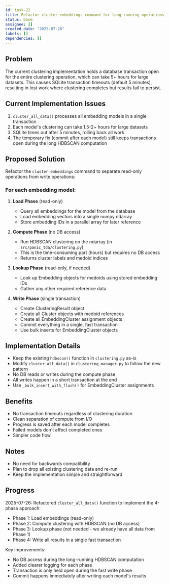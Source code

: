 ```yaml
---
id: task-22
title: Refactor cluster embeddings command for long-running operations
status: Done
assignee: []
created_date: "2025-07-26"
labels: []
dependencies: []
---
```


## Problem

The current clustering implementation holds a database transaction open for the
entire clustering operation, which can take 5+ hours for large datasets. This
causes SQLite transaction timeouts (default 5 minutes), resulting in lost work
where clustering completes but results fail to persist.

## Current Implementation Issues

1. `cluster_all_data()` processes all embedding models in a single transaction
2. Each model's clustering can take 1.5-2+ hours for large datasets
3. SQLite times out after 5 minutes, rolling back all work
4. The temporary fix (commit after each model) still keeps transactions open
   during the long HDBSCAN computation

## Proposed Solution

Refactor the `cluster embeddings` command to separate read-only operations from
write operations:

### For each embedding model:

1. **Load Phase** (read-only)

   - Query all embeddings for the model from the database
   - Load embedding vectors into a single numpy ndarray
   - Store embedding IDs in a parallel array for later reference

2. **Compute Phase** (no DB access)

   - Run HDBSCAN clustering on the ndarray (in `src/panic_tda/clustering.py`)
   - This is the time-consuming part (hours) but requires no DB access
   - Returns cluster labels and medoid indices

3. **Lookup Phase** (read-only, if needed)

   - Look up Embedding objects for medoids using stored embedding IDs
   - Gather any other required reference data

4. **Write Phase** (single transaction)
   - Create ClusteringResult object
   - Create all Cluster objects with medoid references
   - Create all EmbeddingCluster assignment objects
   - Commit everything in a single, fast transaction
   - Use bulk inserts for EmbeddingCluster objects

## Implementation Details

- Keep the existing `hdbscan()` function in `clustering.py` as-is
- Modify `cluster_all_data()` in `clustering_manager.py` to follow the new
  pattern
- No DB reads or writes during the compute phase
- All writes happen in a short transaction at the end
- Use `_bulk_insert_with_flush()` for EmbeddingCluster assignments

## Benefits

- No transaction timeouts regardless of clustering duration
- Clean separation of compute from I/O
- Progress is saved after each model completes
- Failed models don't affect completed ones
- Simpler code flow

## Notes

- No need for backwards compatibility
- Plan to drop all existing clustering data and re-run
- Keep the implementation simple and straightforward

## Progress

2025-07-26: Refactored `cluster_all_data()` function to implement the 4-phase
approach:

- Phase 1: Load embeddings (read-only)
- Phase 2: Compute clustering with HDBSCAN (no DB access)
- Phase 3: Lookup phase (not needed - we already have all data from Phase 1)
- Phase 4: Write all results in a single fast transaction

Key improvements:

- No DB access during the long-running HDBSCAN computation
- Added clearer logging for each phase
- Transaction is only held open during the fast write phase
- Commit happens immediately after writing each model's results
